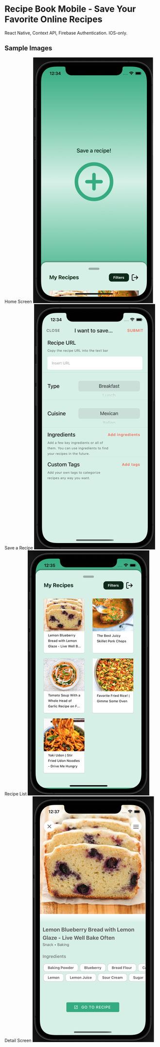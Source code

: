 # Recipe Book Mobile - Save Your Favorite Online Recipes

React Native, Context API, Firebase Authentication. IOS-only.

## Sample Images
Home Screen
![Home Screen](app/assets/homescreen.png)
Save a Recipe
![Save a Recipe](app/assets/form.png)
Recipe List
![Recipe List](app/assets/list.png)
Detail Screen
![Detail Screen](app/assets/details.png)
